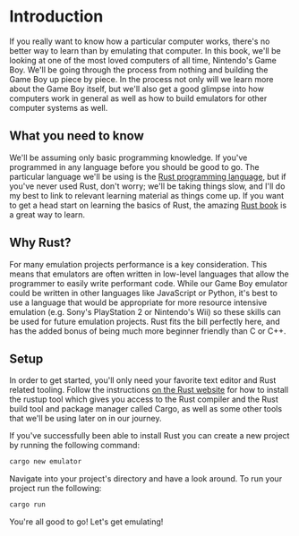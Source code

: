 # Introduction

If you really want to know how a particular computer works, there's no better
way to learn than by emulating that computer. In this book, we'll be looking at
one of the most loved computers of all time, Nintendo's Game Boy. We'll be
going through the process from nothing and building the Game Boy up piece by
piece. In the process not only will we learn more about the Game Boy itself,
but we'll also get a good glimpse into how computers work in general as well as
how to build emulators for other computer systems as well.

## What you need to know

We'll be assuming only basic programming knowledge. If you've programmed in any
language before you should be good to go. The particular language we'll be
using is the [Rust programming language](https://www.rust-lang.org), but if
you've never used Rust, don't worry; we'll be taking things slow, and I'll do my
best to link to relevant learning material as things come up. If you want to
get a head start on learning the basics of Rust, the amazing [Rust
book](https://doc.rust-lang.org/book/second-edition/index.html) is a great way
to learn.

## Why Rust?

For many emulation
projects performance is a key consideration. This means that emulators are
often written in low-level languages that allow the programmer to easily
write performant code. While our Game Boy emulator could be written in
other languages like JavaScript or Python, it's best to use a language
that would be appropriate for more resource intensive emulation (e.g.
Sony's PlayStation 2 or Nintendo's Wii) so these skills can be used for future
emulation projects. Rust fits the bill perfectly here, and
has the added bonus of being much more beginner friendly than C or C++.

## Setup

In order to get started, you'll only need your favorite text editor and Rust
related tooling. Follow the instructions [on the Rust
website](https://www.rust-lang.org/en-US/install.html) for how to install
the rustup tool which gives you access to the Rust compiler and the Rust build
tool and package manager called Cargo, as well as some other tools that we'll be using later
on in our journey.

If you've successfully been able to install Rust you can create a new project
by running the following command:

```bash
cargo new emulator
```

Navigate into your project's directory and have a look around. To run your
project run the following:

```bash
cargo run
```

You're all good to go! Let's get emulating!
